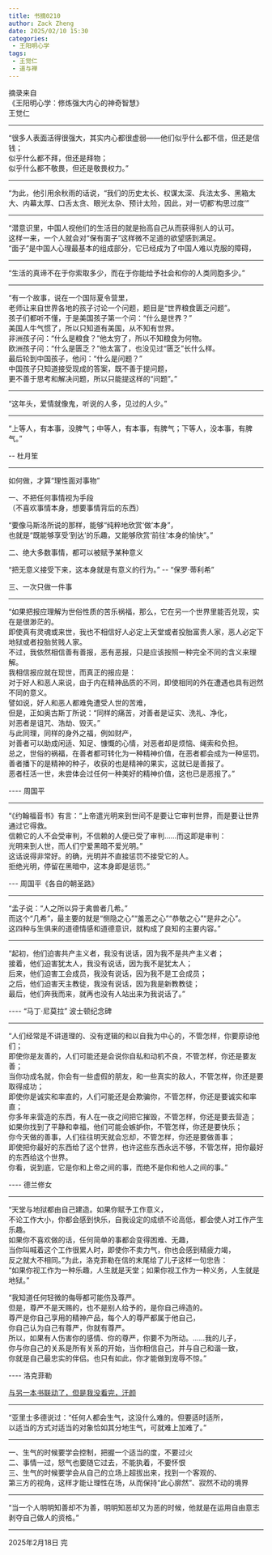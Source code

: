 ```yaml
---
title: 书摘0210
author: Zack Zheng
date: 2025/02/10 15:30
categories:
 - 王阳明心学
tags:
 - 王觉仁
 - 道与禅
---
```


摘录来自     
《王阳明心学：修炼强大内心的神奇智慧》      
王觉仁      

----------------------------------------

“很多人表面活得很强大，其实内心都很虚弱——他们似乎什么都不信，但还是信钱；      
似乎什么都不拜，但还是拜物；      
似乎什么都不敬畏，但还是敬畏权力。”        

--------------------------------------


“为此，他引用余秋雨的话说，“我们的历史太长、权谋太深、兵法太多、黑箱太大、内幕太厚、口舌太贪、眼光太杂、预计太险，因此，对一切都‘构思过度’”

--------------------------------------

“潜意识里，中国人视他们的生活目的就是抬高自己从而获得别人的认可。    
这样一来，一个人就会对“保有面子”这样微不足道的欲望感到满足。    
“面子”是中国人心理最基本的组成部分，它已经成为了中国人难以克服的障碍，     


--------------------------------------

“生活的真谛不在于你索取多少，而在于你能给予社会和你的人类同胞多少。”


----------------------------------------


“有一个故事，说在一个国际夏令营里，     
老师让来自世界各地的孩子讨论一个问题，题目是“世界粮食匮乏问题”。    
孩子们都听不懂，于是美国孩子第一个问：“什么是世界？”   
美国人牛气惯了，所以只知道有美国，从不知有世界。    
非洲孩子问：“什么是粮食？”他太穷了，所以不知粮食为何物。    
欧洲孩子问：“什么是匮乏？”他太富了，也没见过“匮乏”长什么样。    
最后轮到中国孩子，他问：“什么是问题？”    
中国孩子只知道接受现成的答案，既不善于提问题，    
更不善于思考和解决问题，所以只能提这样的“问题”。”          

----------------------------------------


“这年头，爱情就像鬼，听说的人多，见过的人少。”     

----------------------------------------

“上等人，有本事，没脾气；中等人，有本事，有脾气；下等人，没本事，有脾气。”

-- 杜月笙

----------------------------------------

如何做，才算“理性面对事物”    

一、不把任何事情视为手段     
（不喜欢事情本身，想要事情背后的东西）      

“要像马斯洛所说的那样，能够“纯粹地欣赏‘做’本身”，      
也就是“既能够享受‘到达’的乐趣，又能够欣赏‘前往’本身的愉快”。”      


二、绝大多数事情，都可以被赋予某种意义     


“把无意义接受下来，这本身就是有意义的行为。”    -- “保罗·蒂利希”


三、一次只做一件事       


--------------------------------------


“如果把报应理解为世俗性质的苦乐祸福，那么，它在另一个世界里能否兑现，实在是很渺茫的。       
即使真有灵魂或来世，我也不相信好人必定上天堂或者投胎富贵人家，恶人必定下地狱或者投胎贫贱人家。           
不过，我依然相信善有善报，恶有恶报，只是应该按照一种完全不同的含义来理解。         
我相信报应就在现世，而真正的报应是：       
对于好人和恶人来说，由于内在精神品质的不同，即使相同的外在遭遇也具有迥然不同的意义。      
譬如说，好人和恶人都难免遭受人世的苦难，       
但是，正如奥古斯丁所说：“同样的痛苦，对善者是证实、洗礼、净化，        
对恶者是诅咒、浩劫、毁灭。”      
与此同理，同样的身外之福，例如财产，     
对善者可以助成闲适、知足、慷慨的心情，对恶者却是烦恼、绳索和负担。    
总之，世俗的祸福，在善者都可转化为一种精神价值，在恶者都会成为一种惩罚。       
善者播下的是精神的种子，收获的也是精神的果实，这就已是善报了。      
恶者枉活一世，未尝体会过任何一种美好的精神价值，这也已是恶报了。”      

 

---- 周国平    


--------------------------------------

“《约翰福音书》有言：“上帝遣光明来到世间不是要让它审判世界，而是要让世界通过它得救。     
信赖它的人不会受审判，不信赖的人便已受了审判……而这即是审判：     
光明来到人世，而人们宁爱黑暗不爱光明。”    
这话说得非常好。的确，光明并不直接惩罚不接受它的人。     
拒绝光明，停留在黑暗中，这本身即是惩罚。”      

--- 周国平《各自的朝圣路》   

--------------------------------------

“孟子说：“人之所以异于禽兽者几希。”     
而这个“几希”，最主要的就是“恻隐之心”“羞恶之心”“恭敬之心”“是非之心”。     
这四种与生俱来的道德情感和道德意识，就构成了良知的主要内容。”       

--------------------------------------


“起初，他们迫害共产主义者，我没有说话，因为我不是共产主义者；    
接着，他们迫害犹太人，我没有说话，因为我不是犹太人；     
后来，他们迫害工会成员，我没有说话，因为我不是工会成员；     
之后，他们迫害天主教徒，我没有说话，因为我是新教教徒；     
最后，他们奔我而来，就再也没有人站出来为我说话了。”       

---- “马丁·尼莫拉” 波士顿纪念碑    

--------------------------------------

“人们经常是不讲道理的、没有逻辑的和以自我为中心的，不管怎样，你要原谅他们；      
即使你是友善的，人们可能还是会说你自私和动机不良，不管怎样，你还是要友善；       
当你功成名就，你会有一些虚假的朋友，和一些真实的敌人，不管怎样，你还是要取得成功；      
即使你是诚实和率直的，人们可能还是会欺骗你，不管怎样，你还是要诚实和率直；       
你多年来营造的东西，有人在一夜之间把它摧毁，不管怎样，你还是要去营造；        
如果你找到了平静和幸福，他们可能会嫉妒你，不管怎样，你还是要快乐；      
你今天做的善事，人们往往明天就会忘却，不管怎样，你还是要做善事；       
即使把你最好的东西给了这个世界，也许这些东西永远不够，不管怎样，把你最好的东西给这个世界。     
你看，说到底，它是你和上帝之间的事，而绝不是你和他人之间的事。”       

---- 德兰修女

--------------------------------------

“天堂与地狱都由自己建造。如果你赋予工作意义，      
不论工作大小，你都会感到快乐，自我设定的成绩不论高低，都会使人对工作产生乐趣。        
如果你不喜欢做的话，任何简单的事都会变得困难、无趣，     
当你叫喊着这个工作很累人时，即使你不卖力气，你也会感到精疲力竭，     
反之就大不相同。”为此，洛克菲勒在信的末尾给了儿子这样一句忠告：     
“如果你视工作为一种乐趣，人生就是天堂；如果你视工作为一种义务，人生就是地狱。”   


“我知道任何轻微的侮辱都可能伤及尊严。     
但是，尊严不是天赐的，也不是别人给予的，是你自己缔造的。     
尊严是你自己享用的精神产品，每个人的尊严都属于他自己，     
你自己认为自己有尊严，你就有尊严。        
所以，如果有人伤害你的感情、你的尊严，你要不为所动。……我的儿子，       
你与你自己的关系是所有关系的开始，当你相信自己，并与自己和谐一致，      
你就是自己最忠实的伴侣。也只有如此，你才能做到宠辱不惊。”       

---- 洛克菲勒       

[与另一本书联动了，但是我没看完，汗颜](../洛克菲勒书信集/书评.md)

--------------------------------------


“亚里士多德说过：“任何人都会生气，这没什么难的。但要适时适所，    
以适当的方式对适当的对象恰如其分地生气，可就难上加难了。”       

--------------------------------------

一、生气的时候要学会控制，把握一个适当的度，不要过火       
二、事情一过，怒气也要随它过去，不能执着，不要怀恨      
三、生气的时候要学会从自己的立场上超拔出来，找到一个客观的、      
第三方的视角，这样才能让理性在场，从而保持“此心廓然”、寂然不动的境界   


--------------------------------------

“当一个人明明知善却不为善，明明知恶却又为恶的时候，他就是在运用自由意志剥夺自己做人的资格。”

--------------------------------------

2025年2月18日 完
